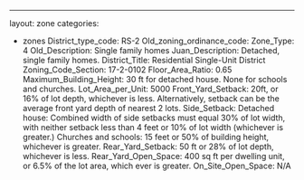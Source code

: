 ---
layout: zone
categories: 
  - zones
District_type_code: RS-2
Old_zoning_ordinance_code: 
Zone_Type: 4
Old_Description: Single family homes
Juan_Description: Detached, single family homes.
District_Title: Residential Single-Unit District
Zoning_Code_Section: 17-2-0102
Floor_Area_Ratio: 0.65
Maximum_Building_Height: 30 ft for detached house. None for schools and churches.
Lot_Area_per_Unit: 5000
Front_Yard_Setback: 20ft, or 16% of lot depth, whichever is less. Alternatively, setback can be the average front yard depth of nearest 2 lots.
Side_Setback: Detached house: Combined width of side setbacks must equal 30% of lot width, with neither setback less than 4 feet or 10% of lot width (whichever is greater.)
Churches and schools: 15 feet or 50% of building height, whichever is greater.
Rear_Yard_Setback: 50 ft or 28% of lot depth, whichever is less.
Rear_Yard_Open_Space: 400 sq ft per dwelling unit, or 6.5% of the lot area, which ever is greater.
On_Site_Open_Space: N/A
